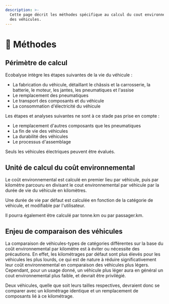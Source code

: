 ```yaml
---
description: >-
  Cette page décrit les méthodes spécifique au calcul du cout environnemental
  des véhicules.
---
```


# 📐 Méthodes

## Périmètre de calcul

Ecobalyse intègre les étapes suivantes de la vie du véhicule :&#x20;

* La fabrication du véhicule, détaillant le châssis et la carrosserie, la batterie, le moteur, les jantes, les pneumatiques et l'assise
* Le remplacement des pneumatiques
* Le transport des composants et du véhicule
* La consommation d'électricité du véhicule

Les étapes et analyses suivantes ne sont à ce stade pas prise en compte :

* Le remplacement d'autres composants que les pneumatiques
* La fin de vie des véhicules
* La durabilité des véhicules
* Le processus d'assemblage

Seuls les véhicules électriques peuvent être évalués.

## Unité de calcul du coût environnemental

Le coût environnemental est calculé en premier lieu par véhicule, puis par kilomètre parcouru en divisant le cout environnemental par véhicule par la durée de vie du véhicule en kilomètres.

Une durée de vie par défaut est calculée en fonction de la catégorie de véhicule, et modifiable par l'utilisateur.

Il pourra également être calculé par tonne.km ou par passager.km.

## Enjeu de comparaison des véhicules

La comparaison de véhicules-types de catégories différentes sur la base du coût environnemental par kilomètre est à éviter ou nécessite des précautions. En effet, les kilométrages par défaut sont plus élevés pour les véhicules les plus lourds, ce qui est de nature à réduire significativement leur coût environnemental en comparaison des véhicules plus légers. Cependant, pour un usage donné, un véhicule plus léger aura en général un cout environnemental plus faible, et devrait être privilégié.

Deux véhicules, quelle que soit leurs tailles respectives, devraient donc se comparer avec un kilométrage identique et un remplacement de composants lié à ce kilométrage.

